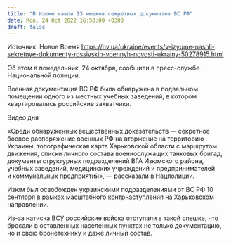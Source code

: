 ```yaml
---
title: "В Изюме нашли 13 мешков секретных документов ВС РФ"
date: Mon, 24 Oct 2022 16:50:00 +0300
draft: false
---
```

Источник: Новое Время https://nv.ua/ukraine/events/v-izyume-nashli-sekretnye-dokumenty-rossiyskih-voennyh-novosti-ukrainy-50278915.html


Об этом в понедельник, 24 октября, сообщили в пресс-службе Национальной полиции.

Военная документация ВС РФ была обнаружена в подвальном помещении одного из местных учебных заведений, в котором квартировались российские захватчики.

 Видео дня   

«Среди обнаруженных вещественных доказательств — секретное боевое распоряжение военных РФ на вторжение на территорию Украины, топографическая карта Харьковской области с маршрутом движения, списки личного состава военнослужащих танковых бригад, документы структурных подразделений ВГА Изюмского района, учебных заведений, медицинских учреждений и предпринимателей и коммунальных предприятий», — рассказали в Нацполиции.

Изюм был освобожден украинскими подразделениями от ВС РФ 10 сентября в рамках масштабного контрнаступления на Харьковском направлении.

Из-за натиска ВСУ российские войска отступали в такой спешке, что бросали в оставленных населенных пунктах не только документацию, но и свою бронетехнику и даже личный состав.
